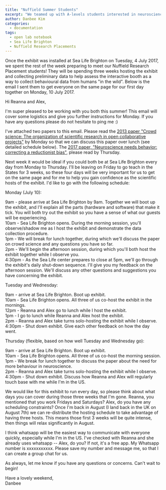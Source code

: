 ```yaml
---
title: "Nuffield Summer Students"
excerpt: "We teamed up with A-levels students interested in neuroscience research 'in the wild' to run the exhibit for 3 weeks and prototype the interactive booth as a data-collection tool. "
author: Danbee Kim
categories:
  - documentation
tags:
  - open lab notebook
  - Sea Life Brighton
  - Nuffield Research Placements
---
```


Once the exhibit was installed at Sea Life Brighton on Tuesday, 4 July 2017, we spent the rest of the week preparing to meet our Nuffield Research Placement students! They will be spending three weeks hosting the exhibit and collecting preliminary data to help assess the interactive booth as a way to collect behavioural data from humans "in the wild". Below is the email I sent them to get everyone on the same page for our first day together on Monday, 10 July 2017. 

Hi Reanna and Alex,

I'm super pleased to be working with you both this summer! This email will cover some logistics and give you further instructions for Monday. If you have any questions please do not hesitate to ping me :)

I've attached two papers to this email. Please read the [2013 paper "Crowd science: The organization of scientific research in open collaborative projects"](/assets/files/2013_CrowdScience-TheOrgOfSciResearchInOpenCollabProjects_CFranzoni-HSauermann.pdf) by Monday so that we can discuss this paper over lunch (see detailed schedule below). The [2017 paper, "Neuroscience needs behavior: correcting a reductionist bias"](/assets/files/2017_NeuroscienceNeedsBehavior.pdf
), please read by Thursday.

Next week it would be ideal if you could both be at Sea Life Brighton every day from Monday to Thursday. I'll be leaving on Friday to go teach in the States for 3 weeks, so these four days will be very important for us to get on the same page and for me to help you gain confidence as the scientific hosts of the exhibit. I'd like to go with the following schedule:

Monday (July 10):

9am - please arrive at Sea Life Brighton by 9am. Together we will boot up the exhibit, and I'll explain all the parts (hardware and software) that make it tick. You will both try out the exhibit so you have a sense of what our guests will be experiencing.  
10am - Sea Life Brighton opens. During the morning session, you'll observe/shadow me as I host the exhibit and demonstrate the data collection procedure.  
1pm - We will break for lunch together, during which we'll discuss the paper on crowd science and any questions you have so far.  
2pm - We'll begin the afternoon session, during which you'll both host the exhibit together while I observe you.  
4:30pm - As the Sea Life center prepares to close at 5pm, we'll go through the exhibit's daily shut-down sequence. I'll give you my feedback on the afternoon session. We'll discuss any other questions and suggestions you have concerning the exhibit.  

Tuesday and Wednesday:

9am - arrive at Sea Life Brighton. Boot up exhibit.   
10am - Sea Life Brighton opens. All three of us co-host the exhibit in the mornings.  
12pm - Reanna and Alex go to lunch while I host the exhibit.  
1pm - I go to lunch while Reanna and Alex host the exhibit.  
2pm - Reanna and Alex take turns solo-hosting the exhibit while I observe.  
4:30pm - Shut down exhibit. Give each other feedback on how the day went.  

Thursday (flexible, based on how well Tuesday and Wednesday go):

9am - arrive at Sea Life Brighton. Boot up exhibit.  
10am - Sea Life Brighton opens. All three of us co-host the morning session.  
1pm - We break for lunch together to discuss the paper about the need for more behaviour in neuroscience.  
2pm - Reanna and Alex take turns solo-hosting the exhibit while I observe.  
4:30pm - Shut down exhibit. Discuss how Reanna and Alex will regularly touch base with me while I'm in the US.  


We would like for this exhibit to run every day, so please think about what days you can cover during those three weeks that I'm gone. Reanna, you mentioned that you work Fridays and Saturdays? Alex, do you have any scheduling constraints? Once I'm back in August (I land back in the UK on August 7th) we can re-distribute the hosting schedule to take advantage of having three hosts. This means those first 3 weeks will be quite intense, then things will relax significantly in August.

I think whatsapp will be the easiest way to communicate with everyone quickly, especially while I'm in the US. I've checked with Reanna and she already uses whatsapp -- Alex, do you? If not, it's a free app. My Whatsapp number is xxxxxxxxxxx. Please save my number and message me, so that I can create a group chat for us.

As always, let me know if you have any questions or concerns. Can't wait to begin!

Have a lovely weekend,  
Danbee
